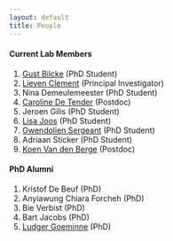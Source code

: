 ```yaml
---
layout: default
title: People
---
```


#### Current Lab Members

1. [Gust Bilcke](/pages/gust.html) (PhD Student)
2. [Lieven Clement](/pages/about.html) (Principal Investigator)
2. Nina Demeulemeester (PhD Student)
2. [Caroline De Tender](/pages/caroline.html) (Postdoc)
2. Jeroen Gilis (PhD Student)
3. [Lisa Joos](/pages/lisa.html) (PhD Student)
4. [Gwendolien Sergeant](/pages/gwendolien.html) (PhD Student)
5. Adriaan Sticker (PhD Student)
6. [Koen Van den Berge](/pages/koen.html) (Postdoc)

#### PhD Alumni

1. Kristof De Beuf (PhD)
2. Anyiawung Chiara Forcheh (PhD)
3. Bie Verbist (PhD)
4. Bart Jacobs (PhD)
5. [Ludger Goeminne](/pages/ludger.html) (PhD)
